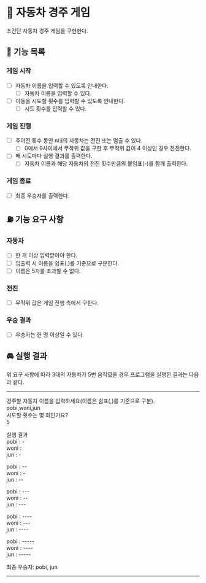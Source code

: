 # 🚗 자동차 경주 게임
초간단 자동차 경주 게임을 구현한다.

## 🛞 기능 목록
### 게임 시작
- [ ] 자동차 이름을 입력할 수 있도록 안내한다.
  - [ ] 자동차 이름을 입력할 수 있다.
- [ ] 이동을 시도할 횟수를 입력할 수 있도록 안내한다.
  - [ ] 시도 횟수를 입력할 수 있다.
### 게임 진행
- [ ] 주어진 횟수 동안 n대의 자동차는 전진 또는 멈출 수 있다.
  - [ ] 0에서 9사이에서 무작위 값을 구한 후 무작위 값이 4 이상인 경우 전진한다.
- [ ] 매 시도마다 실행 결과를 출력한다.
  - [ ] 자동차 이름과 해당 자동차의 전진 횟수만큼의 붙임표(-)를 함께 출력한다.
### 게임 종료
- [ ] 최종 우승자를 출력한다.

## ⛽ 기능 요구 사항

### 자동차
- [ ] 한 개 이상 입력받아야 한다.
- [ ] 입출력 시 이름을 쉼표(,)를 기준으로 구분한다.
- [ ] 이름은 5자를 초과할 수 없다.

### 전진
- [ ] 무작위 값은 게임 진행 측에서 구한다.

### 우승 결과
- [ ] 우승자는 한 명 이상일 수 있다.


## 🚘 실행 결과
위 요구 사항에 따라 3대의 자동차가 5번 움직였을 경우 프로그램을 실행한 결과는 다음과 같다.

---
경주할 자동차 이름을 입력하세요(이름은 쉼표(,)를 기준으로 구분).</br>
pobi,woni,jun</br>
시도할 횟수는 몇 회인가요?</br>
5</br>

실행 결과</br>
pobi : -</br>
woni :</br>
jun : -</br>

pobi : --</br>
woni : -</br>
jun : --</br>

pobi : ---</br>
woni : --</br>
jun : ---</br>

pobi : ----</br>
woni : ---</br>
jun : ----</br>

pobi : -----</br>
woni : ----</br>
jun : -----</br>

최종 우승자: pobi, jun

---